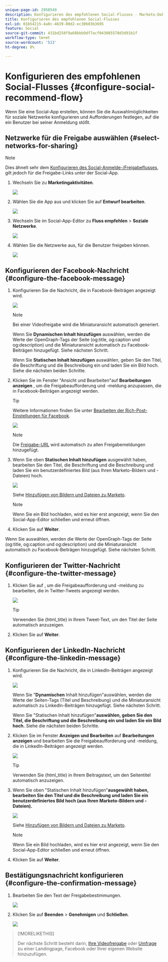 ```yaml
---
unique-page-id: 2950549
description: Konfigurieren des empfohlenen Social-Flusses - Marketo-Dokumente - Produktdokumentation
title: Konfigurieren des empfohlenen Social-Flusses
exl-id: 01b54215-4a0c-4639-80d2-ec30603b3695
feature: Social
source-git-commit: 431bd258f9a68bbb9df7acf043085578d3d91b1f
workflow-type: tm+mt
source-wordcount: '513'
ht-degree: 0%

---
```


# Konfigurieren des empfohlenen Social-Flusses {#configure-social-recommend-flow}

Wenn Sie eine Social-App erstellen, können Sie die Auswahlmöglichkeiten für soziale Netzwerke konfigurieren und Aufforderungen festlegen, auf die ein Benutzer bei seiner Anmeldung stößt.

## Netzwerke für die Freigabe auswählen {#select-networks-for-sharing}

>[!NOTE]
>
>Dies ähnelt sehr dem [Konfigurieren des Social-Anmelde-/Freigabeflusses](/help/marketo/product-docs/demand-generation/social/configuring-social-actions/configure-social-sign-up-share-flow.md), gilt jedoch für die Freigabe-Links _unter_ der Social-App.

1. Wechseln Sie zu **Marketingaktivitäten**.

   ![](assets/login-marketing-activities-1.png)

1. Wählen Sie die App aus und klicken Sie auf **Entwurf bearbeiten**.

   ![](assets/image2014-9-22-11-3a51-3a6.png)

1. Wechseln Sie im Social-App-Editor zu **Fluss empfehlen** > **Soziale Netzwerke**.

   ![](assets/recommendedflow.png)

1. Wählen Sie die Netzwerke aus, für die Benutzer freigeben können.

   ![](assets/socialnetworkschoose.png)

## Konfigurieren der Facebook-Nachricht {#configure-the-facebook-message}

1. Konfigurieren Sie die Nachricht, die in Facebook-Beiträgen angezeigt wird.

   ![](assets/image2014-9-22-11-3a53-3a21.png)

   >[!NOTE]
   >
   >Bei einer Videofreigabe wird die Miniaturansicht automatisch generiert.

   Wenn Sie **Dynamischen Inhalt hinzufügen** auswählen, werden die Werte der OpenGraph-Tags der Seite (og:title, og:caption und og:description) und die Miniaturansicht automatisch zu Facebook-Beiträgen hinzugefügt. Siehe nächsten Schritt.

   Wenn Sie **Statischen Inhalt hinzufügen** auswählen, geben Sie den Titel, die Beschriftung und die Beschreibung ein und laden Sie ein Bild hoch. Siehe die nächsten beiden Schritte.

1. Klicken Sie im Fenster &quot;Ansicht und Bearbeiten&quot;auf **Bearbeitungen anzeigen** , um die Freigabeaufforderung und -meldung anzupassen, die in Facebook-Beiträgen angezeigt werden.

   >[!TIP]
   >
   >Weitere Informationen finden Sie unter [Bearbeiten der Rich-Post-Einstellungen für Facebook](/help/marketo/product-docs/demand-generation/facebook/edit-facebook-rich-post-settings.md).

   ![](assets/image2014-9-22-11-3a54-3a36.png)

   >[!NOTE]
   >
   >Die [Freigabe-URL](/help/marketo/product-docs/demand-generation/social/social-functions/choose-the-share-url-for-a-social-app.md) wird automatisch zu allen Freigabemeldungen hinzugefügt.

1. Wenn Sie oben **Statischen Inhalt hinzufügen** ausgewählt haben, bearbeiten Sie den Titel, die Beschriftung und die Beschreibung und laden Sie ein benutzerdefiniertes Bild (aus Ihren Marketo-Bildern und -Dateien) hoch.

   ![](assets/image2014-9-22-11-3a55-3a14.png)

   Siehe [Hinzufügen von Bildern und Dateien zu Marketo](/help/marketo/product-docs/demand-generation/images-and-files/add-images-and-files-to-marketo.md).

   >[!NOTE]
   >
   >Wenn Sie ein Bild hochladen, wird es hier erst angezeigt, wenn Sie den Social-App-Editor schließen und erneut öffnen.

1. Klicken Sie auf **Weiter**.

Wenn Sie auswählen, werden die Werte der OpenGraph-Tags der Seite (og:title, og:caption und og:description) und die Miniaturansicht automatisch zu Facebook-Beiträgen hinzugefügt. Siehe nächsten Schritt.

## Konfigurieren der Twitter-Nachricht {#configure-the-twitter-message}

1. Klicken Sie auf , um die Freigabeaufforderung und -meldung zu bearbeiten, die in Twitter-Tweets angezeigt werden.

   ![](assets/image2014-9-22-12-3a2-3a40.png)

   >[!TIP]
   >
   >Verwenden Sie {html_title} in Ihrem Tweet-Text, um den Titel der Seite automatisch anzuzeigen.

1. Klicken Sie auf **Weiter**.

## Konfigurieren der LinkedIn-Nachricht {#configure-the-linkedin-message}

1. Konfigurieren Sie die Nachricht, die in LinkedIn-Beiträgen angezeigt wird.

   ![](assets/image2014-9-22-12-3a3-3a21.png)

   Wenn Sie &quot;**Dynamischen** Inhalt hinzufügen&quot;auswählen, werden die Werte der Seiten-Tags (Titel und Beschreibung) und die Miniaturansicht automatisch zu LinkedIn-Beiträgen hinzugefügt. Siehe nächsten Schritt.

   Wenn Sie &quot;Statischen Inhalt hinzufügen&quot;**auswählen, geben Sie den Titel, die Beschriftung und die Beschreibung ein und laden Sie ein Bild hoch.** Siehe die nächsten beiden Schritte.

1. Klicken Sie im Fenster **Anzeigen und Bearbeiten** auf **Bearbeitungen anzeigen** und bearbeiten Sie die Freigabeaufforderung und -meldung, die in LinkedIn-Beiträgen angezeigt werden.

   ![](assets/image2014-9-22-12-3a3-3a38.png)

   >[!TIP]
   >
   >Verwenden Sie {html_title} in Ihrem Beitragstext, um den Seitentitel automatisch anzuzeigen.

1. Wenn Sie oben &quot;Statischen Inhalt hinzufügen&quot;**ausgewählt haben, bearbeiten Sie den Titel und die Beschreibung und laden Sie ein benutzerdefiniertes Bild hoch (aus Ihren Marketo-Bildern und -Dateien).**

   ![](assets/image2014-9-22-12-3a4-3a43.png)

   Siehe [Hinzufügen von Bildern und Dateien zu Marketo](/help/marketo/product-docs/demand-generation/images-and-files/add-images-and-files-to-marketo.md).

   >[!NOTE]
   >
   >Wenn Sie ein Bild hochladen, wird es hier erst angezeigt, wenn Sie den Social-App-Editor schließen und erneut öffnen.

1. Klicken Sie auf **Weiter**.

## Bestätigungsnachricht konfigurieren {#configure-the-confirmation-message}

1. Bearbeiten Sie den Text der Freigabebestimmungen.

   ![](assets/image2014-9-22-12-3a5-3a30.png)

1. Klicken Sie auf **Beenden** > **Genehmigen** und **Schließen**.

   ![](assets/image2014-9-22-12-3a5-3a45.png)

>[!MORELIKETHIS]
>
>Der nächste Schritt besteht darin, [Ihre Videofreigabe](/help/marketo/product-docs/demand-generation/social/configuring-social-actions/customize-video-share-flow.md) oder [Umfrage](/help/marketo/product-docs/demand-generation/social/creating-a-poll/create-a-poll.md) zu einer Landingpage, Facebook oder Ihrer eigenen Website hinzuzufügen.
